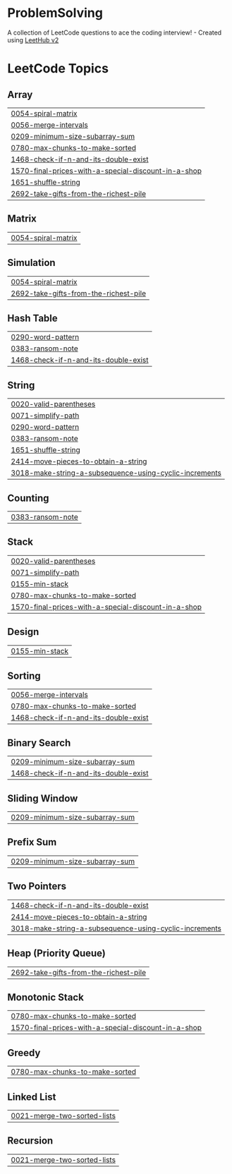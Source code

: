 # ProblemSolving
A collection of LeetCode questions to ace the coding interview! - Created using [LeetHub v2](https://github.com/arunbhardwaj/LeetHub-2.0)

<!---LeetCode Topics Start-->
# LeetCode Topics
## Array
|  |
| ------- |
| [0054-spiral-matrix](https://github.com/sreya97/ProblemSolving/tree/master/0054-spiral-matrix) |
| [0056-merge-intervals](https://github.com/sreya97/ProblemSolving/tree/master/0056-merge-intervals) |
| [0209-minimum-size-subarray-sum](https://github.com/sreya97/ProblemSolving/tree/master/0209-minimum-size-subarray-sum) |
| [0780-max-chunks-to-make-sorted](https://github.com/sreya97/ProblemSolving/tree/master/0780-max-chunks-to-make-sorted) |
| [1468-check-if-n-and-its-double-exist](https://github.com/sreya97/ProblemSolving/tree/master/1468-check-if-n-and-its-double-exist) |
| [1570-final-prices-with-a-special-discount-in-a-shop](https://github.com/sreya97/ProblemSolving/tree/master/1570-final-prices-with-a-special-discount-in-a-shop) |
| [1651-shuffle-string](https://github.com/sreya97/ProblemSolving/tree/master/1651-shuffle-string) |
| [2692-take-gifts-from-the-richest-pile](https://github.com/sreya97/ProblemSolving/tree/master/2692-take-gifts-from-the-richest-pile) |
## Matrix
|  |
| ------- |
| [0054-spiral-matrix](https://github.com/sreya97/ProblemSolving/tree/master/0054-spiral-matrix) |
## Simulation
|  |
| ------- |
| [0054-spiral-matrix](https://github.com/sreya97/ProblemSolving/tree/master/0054-spiral-matrix) |
| [2692-take-gifts-from-the-richest-pile](https://github.com/sreya97/ProblemSolving/tree/master/2692-take-gifts-from-the-richest-pile) |
## Hash Table
|  |
| ------- |
| [0290-word-pattern](https://github.com/sreya97/ProblemSolving/tree/master/0290-word-pattern) |
| [0383-ransom-note](https://github.com/sreya97/ProblemSolving/tree/master/0383-ransom-note) |
| [1468-check-if-n-and-its-double-exist](https://github.com/sreya97/ProblemSolving/tree/master/1468-check-if-n-and-its-double-exist) |
## String
|  |
| ------- |
| [0020-valid-parentheses](https://github.com/sreya97/ProblemSolving/tree/master/0020-valid-parentheses) |
| [0071-simplify-path](https://github.com/sreya97/ProblemSolving/tree/master/0071-simplify-path) |
| [0290-word-pattern](https://github.com/sreya97/ProblemSolving/tree/master/0290-word-pattern) |
| [0383-ransom-note](https://github.com/sreya97/ProblemSolving/tree/master/0383-ransom-note) |
| [1651-shuffle-string](https://github.com/sreya97/ProblemSolving/tree/master/1651-shuffle-string) |
| [2414-move-pieces-to-obtain-a-string](https://github.com/sreya97/ProblemSolving/tree/master/2414-move-pieces-to-obtain-a-string) |
| [3018-make-string-a-subsequence-using-cyclic-increments](https://github.com/sreya97/ProblemSolving/tree/master/3018-make-string-a-subsequence-using-cyclic-increments) |
## Counting
|  |
| ------- |
| [0383-ransom-note](https://github.com/sreya97/ProblemSolving/tree/master/0383-ransom-note) |
## Stack
|  |
| ------- |
| [0020-valid-parentheses](https://github.com/sreya97/ProblemSolving/tree/master/0020-valid-parentheses) |
| [0071-simplify-path](https://github.com/sreya97/ProblemSolving/tree/master/0071-simplify-path) |
| [0155-min-stack](https://github.com/sreya97/ProblemSolving/tree/master/0155-min-stack) |
| [0780-max-chunks-to-make-sorted](https://github.com/sreya97/ProblemSolving/tree/master/0780-max-chunks-to-make-sorted) |
| [1570-final-prices-with-a-special-discount-in-a-shop](https://github.com/sreya97/ProblemSolving/tree/master/1570-final-prices-with-a-special-discount-in-a-shop) |
## Design
|  |
| ------- |
| [0155-min-stack](https://github.com/sreya97/ProblemSolving/tree/master/0155-min-stack) |
## Sorting
|  |
| ------- |
| [0056-merge-intervals](https://github.com/sreya97/ProblemSolving/tree/master/0056-merge-intervals) |
| [0780-max-chunks-to-make-sorted](https://github.com/sreya97/ProblemSolving/tree/master/0780-max-chunks-to-make-sorted) |
| [1468-check-if-n-and-its-double-exist](https://github.com/sreya97/ProblemSolving/tree/master/1468-check-if-n-and-its-double-exist) |
## Binary Search
|  |
| ------- |
| [0209-minimum-size-subarray-sum](https://github.com/sreya97/ProblemSolving/tree/master/0209-minimum-size-subarray-sum) |
| [1468-check-if-n-and-its-double-exist](https://github.com/sreya97/ProblemSolving/tree/master/1468-check-if-n-and-its-double-exist) |
## Sliding Window
|  |
| ------- |
| [0209-minimum-size-subarray-sum](https://github.com/sreya97/ProblemSolving/tree/master/0209-minimum-size-subarray-sum) |
## Prefix Sum
|  |
| ------- |
| [0209-minimum-size-subarray-sum](https://github.com/sreya97/ProblemSolving/tree/master/0209-minimum-size-subarray-sum) |
## Two Pointers
|  |
| ------- |
| [1468-check-if-n-and-its-double-exist](https://github.com/sreya97/ProblemSolving/tree/master/1468-check-if-n-and-its-double-exist) |
| [2414-move-pieces-to-obtain-a-string](https://github.com/sreya97/ProblemSolving/tree/master/2414-move-pieces-to-obtain-a-string) |
| [3018-make-string-a-subsequence-using-cyclic-increments](https://github.com/sreya97/ProblemSolving/tree/master/3018-make-string-a-subsequence-using-cyclic-increments) |
## Heap (Priority Queue)
|  |
| ------- |
| [2692-take-gifts-from-the-richest-pile](https://github.com/sreya97/ProblemSolving/tree/master/2692-take-gifts-from-the-richest-pile) |
## Monotonic Stack
|  |
| ------- |
| [0780-max-chunks-to-make-sorted](https://github.com/sreya97/ProblemSolving/tree/master/0780-max-chunks-to-make-sorted) |
| [1570-final-prices-with-a-special-discount-in-a-shop](https://github.com/sreya97/ProblemSolving/tree/master/1570-final-prices-with-a-special-discount-in-a-shop) |
## Greedy
|  |
| ------- |
| [0780-max-chunks-to-make-sorted](https://github.com/sreya97/ProblemSolving/tree/master/0780-max-chunks-to-make-sorted) |
## Linked List
|  |
| ------- |
| [0021-merge-two-sorted-lists](https://github.com/sreya97/ProblemSolving/tree/master/0021-merge-two-sorted-lists) |
## Recursion
|  |
| ------- |
| [0021-merge-two-sorted-lists](https://github.com/sreya97/ProblemSolving/tree/master/0021-merge-two-sorted-lists) |
<!---LeetCode Topics End-->
